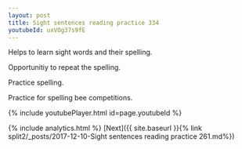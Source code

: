 ```yaml
---
layout: post
title: Sight sentences reading practice 334
youtubeId: uxVOg37s9fE
---
```

 
 
Helps to learn sight words and their spelling.

Opportunitiy to repeat the spelling. 

Practice spelling. 
 
Practice for spelling bee competitions. 
 
{% include youtubePlayer.html id=page.youtubeId %}
 
 
{% include analytics.html %} 
[Next]({{ site.baseurl }}{% link  split2/_posts/2017-12-10-Sight sentences reading practice 261.md%})
 
